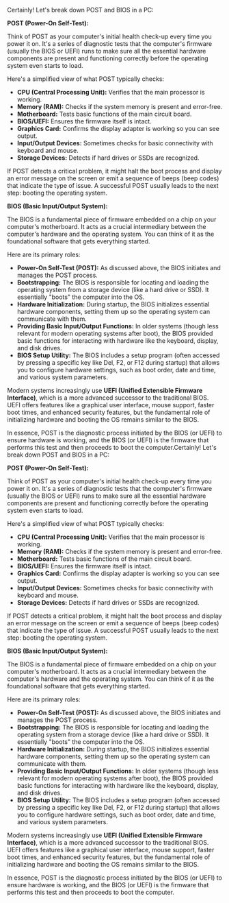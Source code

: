 Certainly! Let's break down POST and BIOS in a PC:

**POST (Power-On Self-Test):**

Think of POST as your computer's initial health check-up every time you power it on. It's a series of diagnostic tests that the computer's firmware (usually the BIOS or UEFI) runs to make sure all the essential hardware components are present and functioning correctly before the operating system even starts to load.

Here's a simplified view of what POST typically checks:

* **CPU (Central Processing Unit):** Verifies that the main processor is working.
* **Memory (RAM):** Checks if the system memory is present and error-free.
* **Motherboard:** Tests basic functions of the main circuit board.
* **BIOS/UEFI:** Ensures the firmware itself is intact.
* **Graphics Card:** Confirms the display adapter is working so you can see output.
* **Input/Output Devices:** Sometimes checks for basic connectivity with keyboard and mouse.
* **Storage Devices:** Detects if hard drives or SSDs are recognized.

If POST detects a critical problem, it might halt the boot process and display an error message on the screen or emit a sequence of beeps (beep codes) that indicate the type of issue. A successful POST usually leads to the next step: booting the operating system.

**BIOS (Basic Input/Output System):**

The BIOS is a fundamental piece of firmware embedded on a chip on your computer's motherboard. It acts as a crucial intermediary between the computer's hardware and the operating system. You can think of it as the foundational software that gets everything started.

Here are its primary roles:

* **Power-On Self-Test (POST):** As discussed above, the BIOS initiates and manages the POST process.
* **Bootstrapping:** The BIOS is responsible for locating and loading the operating system from a storage device (like a hard drive or SSD). It essentially "boots" the computer into the OS.
* **Hardware Initialization:** During startup, the BIOS initializes essential hardware components, setting them up so the operating system can communicate with them.
* **Providing Basic Input/Output Functions:** In older systems (though less relevant for modern operating systems after boot), the BIOS provided basic functions for interacting with hardware like the keyboard, display, and disk drives.
* **BIOS Setup Utility:** The BIOS includes a setup program (often accessed by pressing a specific key like Del, F2, or F12 during startup) that allows you to configure hardware settings, such as boot order, date and time, and various system parameters.

Modern systems increasingly use **UEFI (Unified Extensible Firmware Interface)**, which is a more advanced successor to the traditional BIOS. UEFI offers features like a graphical user interface, mouse support, faster boot times, and enhanced security features, but the fundamental role of initializing hardware and booting the OS remains similar to the BIOS.

In essence, POST is the diagnostic process initiated by the BIOS (or UEFI) to ensure hardware is working, and the BIOS (or UEFI) is the firmware that performs this test and then proceeds to boot the computer.Certainly! Let's break down POST and BIOS in a PC:

**POST (Power-On Self-Test):**

Think of POST as your computer's initial health check-up every time you power it on. It's a series of diagnostic tests that the computer's firmware (usually the BIOS or UEFI) runs to make sure all the essential hardware components are present and functioning correctly before the operating system even starts to load.

Here's a simplified view of what POST typically checks:

* **CPU (Central Processing Unit):** Verifies that the main processor is working.
* **Memory (RAM):** Checks if the system memory is present and error-free.
* **Motherboard:** Tests basic functions of the main circuit board.
* **BIOS/UEFI:** Ensures the firmware itself is intact.
* **Graphics Card:** Confirms the display adapter is working so you can see output.
* **Input/Output Devices:** Sometimes checks for basic connectivity with keyboard and mouse.
* **Storage Devices:** Detects if hard drives or SSDs are recognized.

If POST detects a critical problem, it might halt the boot process and display an error message on the screen or emit a sequence of beeps (beep codes) that indicate the type of issue. A successful POST usually leads to the next step: booting the operating system.

**BIOS (Basic Input/Output System):**

The BIOS is a fundamental piece of firmware embedded on a chip on your computer's motherboard. It acts as a crucial intermediary between the computer's hardware and the operating system. You can think of it as the foundational software that gets everything started.

Here are its primary roles:

* **Power-On Self-Test (POST):** As discussed above, the BIOS initiates and manages the POST process.
* **Bootstrapping:** The BIOS is responsible for locating and loading the operating system from a storage device (like a hard drive or SSD). It essentially "boots" the computer into the OS.
* **Hardware Initialization:** During startup, the BIOS initializes essential hardware components, setting them up so the operating system can communicate with them.
* **Providing Basic Input/Output Functions:** In older systems (though less relevant for modern operating systems after boot), the BIOS provided basic functions for interacting with hardware like the keyboard, display, and disk drives.
* **BIOS Setup Utility:** The BIOS includes a setup program (often accessed by pressing a specific key like Del, F2, or F12 during startup) that allows you to configure hardware settings, such as boot order, date and time, and various system parameters.

Modern systems increasingly use **UEFI (Unified Extensible Firmware Interface)**, which is a more advanced successor to the traditional BIOS. UEFI offers features like a graphical user interface, mouse support, faster boot times, and enhanced security features, but the fundamental role of initializing hardware and booting the OS remains similar to the BIOS.

In essence, POST is the diagnostic process initiated by the BIOS (or UEFI) to ensure hardware is working, and the BIOS (or UEFI) is the firmware that performs this test and then proceeds to boot the computer.